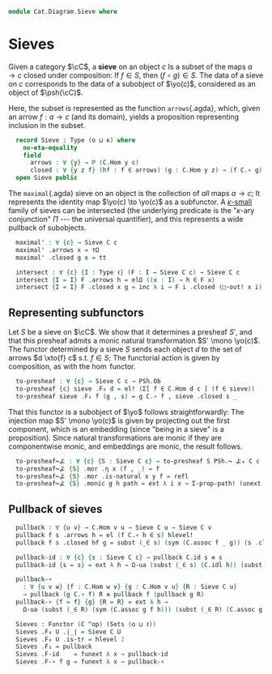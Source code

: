 <!--
```agda
{-# OPTIONS -vtactic.hlevel:30 #-}
open import Cat.Instances.Functor
open import Cat.Functor.Hom
open import Cat.Prelude

open import Data.Power

import Cat.Reasoning
```
-->

```agda
module Cat.Diagram.Sieve where
```

<!--
```agda
module _ {o κ : _} (C : Precategory o κ) (c : ⌞ C ⌟) where
  private module C = Precategory C
```
-->

# Sieves

Given a category $\cC$, a **sieve** on an object $c$ Is a subset of
the maps $a \to c$ closed under composition: If $f \in S$, then $(f
\circ g) \in S$. The data of a sieve on $c$ corresponds to the data of a
subobject of $\yo(c)$, considered as an object of $\psh(\cC)$.

Here, the subset is represented as the function `arrows`{.agda}, which,
given an arrow $f : a \to c$ (and its domain), yields a proposition
representing inclusion in the subset.

```agda
  record Sieve : Type (o ⊔ κ) where
    no-eta-equality
    field
      arrows : ∀ {y} → ℙ (C.Hom y c)
      closed : ∀ {y z f} (hf : f ∈ arrows) (g : C.Hom y z) → (f C.∘ g) ∈ arrows
  open Sieve public
```

<!--
```agda
```
-->

The `maximal`{.agda} sieve on an object is the collection of _all_ maps
$a \to c$; It represents the identity map $\yo(c) \to \yo(c)$ as a
subfunctor. A [$\kappa$-small] family of sieves can be intersected (the
underlying predicate is the "$\kappa$-ary conjunction" $\Pi$ --- the
universal quantifier), and this represents a wide pullback of
subobjects.

[$\kappa$-small]: 1Lab.intro.html#universes-and-size-issues

<!--
```agda
module _ {o ℓ : _} {C : Precategory o ℓ} where
  private
    module C   = Cat.Reasoning C
    module PSh = Cat.Reasoning (PSh ℓ C)

  Sieve-path : ∀ {c} {x y : Sieve C c} → Path (∀ {y} → ℙ (C.Hom y c)) (x .arrows) (y .arrows) → x ≡ y
  Sieve-path {x = x} {y} p i .arrows = p i
  Sieve-path {x = x} {y} p i .closed {f = f} hf g =
    is-prop→pathp (λ i → fun-is-hlevel {A = ⌞ p i f ⌟} 1 (p i (f C.∘ g) .is-tr)) (λ w → x .closed w g) (λ w → y .closed w g) i hf

  Extensional-sieve : ∀ {ℓr c} ⦃ _ : Extensional (∀ {y} → C.Hom y c → Ω) ℓr ⦄ → Extensional (Sieve C c) ℓr
  Extensional-sieve ⦃ e ⦄ = injection→extensional! Sieve-path e

  instance
    Membership-Sieve : ∀ {c d} → Membership (C.Hom d c) (Sieve C c) _
    Membership-Sieve = record { _∈_ = λ x S → x ∈ S .Sieve.arrows }

    Extensionality-sieve : ∀ {c} → Extensionality (Sieve C c)
    Extensionality-sieve = record { lemma = quote Extensional-sieve }

    H-Level-Sieve : ∀ {c n} → H-Level (Sieve C c) (2 + n)
    H-Level-Sieve = basic-instance 2 $
      embedding→is-hlevel 1 (injective→is-embedding! Sieve-path) (hlevel 2)

  open PSh._↪_
  open _=>_
  open Functor
```
-->

```agda
  maximal' : ∀ {c} → Sieve C c
  maximal' .arrows x = ⊤Ω
  maximal' .closed g x = tt

  intersect : ∀ {c} {I : Type ℓ} (F : I → Sieve C c) → Sieve C c
  intersect {I = I} F .arrows h = elΩ ((x : I) → h ∈ F x)
  intersect {I = I} F .closed x g = inc λ i → F i .closed (□-out! x i) g
```

## Representing subfunctors

Let $S$ be a sieve on $\cC$. We show that it determines a presheaf
$S'$, and that this presheaf admits a monic natural transformation $S'
\mono \yo(c)$. The functor determined by a sieve $S$ sends each object
$d$ to the set of arrows $d \xto{f} c$ s.t. $f \in S$; The functorial
action is given by composition, as with the $\hom$ functor.

```agda
  to-presheaf : ∀ {c} → Sieve C c → PSh.Ob
  to-presheaf {c} sieve .F₀ d = el! (Σ[ f ∈ C.Hom d c ] (f ∈ sieve))
  to-presheaf sieve .F₁ f (g , s) = g C.∘ f , sieve .closed s _
```

<!--
```agda
  to-presheaf sieve .F-id    = funext λ _ → Σ-prop-path! (C.idr _)
  to-presheaf sieve .F-∘ f g = funext λ _ → Σ-prop-path! (C.assoc _ _ _)
```
-->

That this functor is a subobject of $\yo$ follows straightforwardly: The
injection map $S' \mono \yo(c)$ is given by projecting out the first
component, which is an embedding (since "being in a sieve" is a
proposition). Since natural transformations are monic if they are
componentwise monic, and embeddings are monic, the result follows.

```agda
  to-presheaf↪よ : ∀ {c} {S : Sieve C c} → to-presheaf S PSh.↪ よ₀ C c
  to-presheaf↪よ {S} .mor .η x (f , _) = f
  to-presheaf↪よ {S} .mor .is-natural x y f = refl
  to-presheaf↪よ {S} .monic g h path = ext λ i x → Σ-prop-path! (unext path i x)
```

## Pullback of sieves

```agda
  pullback : ∀ {u v} → C.Hom v u → Sieve C u → Sieve C v
  pullback f s .arrows h = el (f C.∘ h ∈ s) hlevel!
  pullback f s .closed hf g = subst (_∈ s) (sym (C.assoc f _ g)) (s .closed hf g)

  pullback-id : ∀ {c} {s : Sieve C c} → pullback C.id s ≡ s
  pullback-id {s = s} = ext λ h → Ω-ua (subst (_∈ s) (C.idl h)) (subst (_∈ s) (sym (C.idl h)))

  pullback-∘
    : ∀ {u v w} {f : C.Hom w v} {g : C.Hom v u} {R : Sieve C u}
    → pullback (g C.∘ f) R ≡ pullback f (pullback g R)
  pullback-∘ {f = f} {g} {R = R} = ext λ h →
    Ω-ua (subst (_∈ R) (sym (C.assoc g f h))) (subst (_∈ R) (C.assoc g f h))

  Sieves : Functor (C ^op) (Sets (o ⊔ ℓ))
  Sieves .F₀ U .∣_∣ = Sieve C U
  Sieves .F₀ U .is-tr = hlevel 2
  Sieves .F₁ = pullback
  Sieves .F-id    = funext λ x → pullback-id
  Sieves .F-∘ f g = funext λ x → pullback-∘
```
